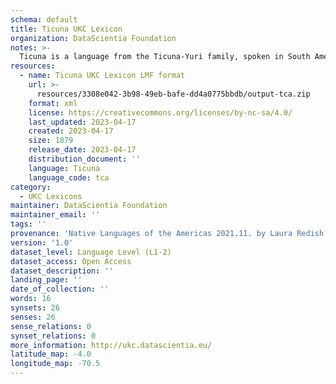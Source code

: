 ```yaml
---
schema: default
title: Ticuna UKC Lexicon
organization: DataScientia Foundation
notes: >-
  Ticuna is a language from the Ticuna-Yuri family, spoken in South America. The UKC Lexicon of Ticuna is represented as a lexico-semantic network. It consists of words, word senses, synsets, as well as sense-level and synset-level relationships.
resources:
  - name: Ticuna UKC Lexicon LMF format
    url: >-
      resources/3308e042-3b98-49eb-bafe-dd4a0775bbdb/output-tca.zip
    format: xml
    license: https://creativecommons.org/licenses/by-nc-sa/4.0/
    last_updated: 2023-04-17
    created: 2023-04-17
    size: 1879
    release_date: 2023-04-17
    distribution_document: ''
    language: Ticuna
    language_code: tca
category:
  - UKC Lexicons
maintainer: DataScientia Foundation
maintainer_email: ''
tags: ''
provenance: 'Native Languages of the Americas 2021.11. by Laura Redish and Orrin Lewis (http://www.native-languages.org); Princeton WordNet 2.1 by Princeton University (https://wordnet.princeton.edu)'
version: '1.0'
dataset_level: Language Level (L1-2)
dataset_access: Open Access
dataset_description: ''
landing_page: ''
date_of_collection: ''
words: 16
synsets: 26
senses: 26
sense_relations: 0
synset_relations: 0
more_information: http://ukc.datascientia.eu/
latitude_map: -4.0
longitude_map: -70.5
---
```


